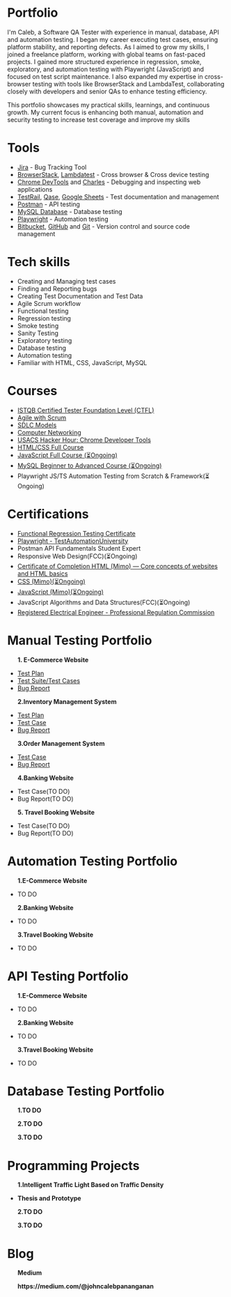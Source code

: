 # Portfolio
I'm Caleb, a Software QA Tester with experience in manual, database, API and automation testing. I began my career executing test cases, ensuring platform stability, and reporting defects. As I aimed to grow my skills, I joined a freelance platform, working with global teams on fast-paced projects. I gained more structured experience in regression, smoke, exploratory, and automation testing with Playwright (JavaScript) and focused on test script maintenance. I also expanded my expertise in cross-browser testing with tools like BrowserStack and LambdaTest, collaborating closely with developers and senior QAs to enhance testing efficiency.

This portfolio showcases my practical skills, learnings, and continuous growth. My current focus is enhancing both manual, automation and security testing to increase test coverage and improve my skills


# Tools
<ul>
  <li><a href="https://www.atlassian.com/software/jira" target="_blank">Jira</a> - Bug Tracking Tool</li>
  <li><a href="https://www.browserstack.com/" target="_blank">BrowserStack</a>, <a href="https://www.lambdatest.com/" target="_blank">Lambdatest</a> - Cross browser & Cross device testing</li>
  <li><a href="https://developer.chrome.com/docs/devtools" target="_blank">Chrome DevTools</a> and <a href="https://www.charlesproxy.com/" target="_blank">Charles</a> - Debugging and inspecting web applications</li>
  <li><a href="https://www.testrail.com/" target="_blank">TestRail</a>, <a href="https://qase.io/" target="_blank">Qase</a>, <a href="https://docs.google.com/" target="_blank">Google Sheets</a> - Test documentation and management</li>
  <li><a href="https://www.postman.com/" target="_blank">Postman</a> - API testing</li>
  <li><a href="https://www.postman.com/" target="_blank">MySQL Database</a> - Database testing</li>
  <li><a href="https://playwright.dev/" target="_blank">Playwright</a> - Automation testing</li>
  <li><a href="https://bitbucket.org/product/" target="_blank">Bitbucket</a>, <a href="https://github.com/" target="_blank">GitHub</a> and <a href="https://git-scm.com/" target="_blank">Git</a> - Version control and source code management</li>
</ul>

# Tech skills 
<ul>
  <li>Creating and Managing test cases</li>
  <li>Finding and Reporting bugs</li>
  <li>Creating Test Documentation and Test Data</li>
  <li>Agile Scrum workflow</li>
  <li>Functional testing</li>
  <li>Regression testing</li>
  <li>Smoke testing</li>
  <li>Sanity Testing</li>
  <li>Exploratory testing</li>
  <li>Database testing</li>
  <li>Automation testing</li>
  <li>Familiar with HTML, CSS, JavaScript, MySQL</li>
</ul>

# Courses
<ul>
  <li><a href="https://www.udemy.com/course/istqb-certified-tester-foundation-level-training-ctfl/" target=_blank">ISTQB Certified Tester Foundation Level (CTFL)</a></li>
  <li><a href="https://www.udemy.com/course/agile-with-scrum-from-beginner-to-advanced-project-management-agile/" target="_blank">Agile with Scrum</a></li>
  <li><a href="https://www.udemy.com/course/sdlc-models/" target="_blank">SDLC Models</a></li>
  <li><a href="https://www.youtube.com/watch?v=0PbTi_Prpgs&list=PLM8t3TeXnLTTH6jLYTRDM2tlrrJUP2O3E" target="_blank">Computer Networking</a></li>
  <li><a href="https://www.youtube.com/watch?v=rOt53yFFTPQ&list=PLM8t3TeXnLTTH6jLYTRDM2tlrrJUP2O3E&index=29" target=_blank">USACS Hacker Hour: Chrome Developer Tools</a></li>
  <li><a href="https://www.youtube.com/watch?v=G3e-cpL7ofc" target="_blank">HTML/CSS Full Course</a></li>
  <li><a href="https://www.youtube.com/watch?v=EerdGm-ehJQ&t=15331s">JavaScript Full Course (⏳Ongoing)</li>
  <li><a href="https://www.youtube.com/watch?v=OT1RErkfLNQ&t=2038s">MySQL Beginner to Advanced Course (⏳Ongoing)</li>
  <li><a href="https://www.udemy.com/share/106cXG3@U5unrMpObe9-FERjhRtItFj93AbpApyzzc7bV8QJjcOK685JiQkfslA8K-pG-5VpiQ==/"></a>Playwright JS/TS Automation Testing from Scratch & Framework(⏳Ongoing)</li>
</ul>

# Certifications
<ul>
<li><a href="https://testlio.com/network/" target="_blank">Functional Regression Testing Certificate</a></li>
<li><a href="https://drive.google.com/file/d/1t4QZwlTm1E534vzTvdfcgRQEZSAespr5/view?usp=sharing" target="_blank">Playwright - TestAutomationUniversity</a></li>
<li><a href="https://badgr.com/public/assertions/0vpBEbP9TNu70MDTC_8ZKQ?identity__email=pananganancaleb@gmail.com"></a>Postman API Fundamentals Student Expert</li>
<li><a href="https://www.freecodecamp.org/learn/2022/responsive-web-design/"></a>Responsive Web Design(FCC)(⏳Ongoing)</li>
<li><a href="https://drive.google.com/file/d/1H1lSLz3sM-ilws-zql8aWSNq78DZ3mQV/view?usp=sharing">Certificate of Completion HTML (Mimo) — Core concepts of websites and HTML basics</a></li>
<li><a href="">CSS (Mimo)(⏳Ongoing)</a></li>
<li><a href="">JavaScript (Mimo)(⏳Ongoing)</a></li>
<li><a href="https://www.freecodecamp.org/learn/javascript-algorithms-and-data-structures-v8/"></a>JavaScript Algorithms and Data Structures(FCC)(⏳Ongoing)</li>
<li><a href="https://www.prc.gov.ph/" target="_blank">
Registered Electrical Engineer - Professional Regulation Commission</a></li>  
</ul>

# Manual Testing Portfolio
<ul>
<p><strong>1. E-Commerce Website</strong></p>
<li><a href="https://docs.google.com/spreadsheets/d/1vJg_ushpWhw-F99yORnwyDNRtDQQZY63/edit?usp=sharing&ouid=104076983359367485293&rtpof=true&sd=true" target="_blank">Test Plan</a></li>
<li><a href="https://docs.google.com/spreadsheets/d/1vJg_ushpWhw-F99yORnwyDNRtDQQZY63/edit?usp=sharing&ouid=104076983359367485293&rtpof=true&sd=true" target="_blank">Test Suite/Test Cases</a></li>
<li><a href="https://drive.google.com/file/d/1TqQ62bo0MamQ5OWoJOXorsLVul5CcO-H/view?usp=sharing" target="_blank">Bug Report</a></li>
</ul>
<ul>
<p><strong>2.Inventory Management System</strong></p>  
  <li><a href="https://drive.google.com/file/d/1ynZeFAUvQMC8ENlifclcVxCvkqkP1MpN/view?usp=sharing" target="_blank">Test Plan</a></li>
  <li><a href="https://docs.google.com/spreadsheets/d/1jy-m-eRfG7D55unyU7DkXTKx2C8SvFRZ/edit?usp=sharing" target="_blank">Test Case</a></li>
  <li><a href="https://drive.google.com/file/d/1nURxxiBZlzHV7dDzXfMeO9-S0k4Ychpx/view?usp=sharing" target="_blank">Bug Report</a></li>
</ul>
<ul>
<p><strong>3.Order Management System</strong></p>
  <li><a href="https://docs.google.com/spreadsheets/d/1swbUDE_zS6xw3ozh3QQXwfFaUuVlHcB6/edit?usp=sharing" target=_blank">Test Case</a></li>
  <li><a href="https://drive.google.com/file/d/16px5A9smDjQe2NpYZUiovN82iP6shA8K/view?usp=sharing" target="_blank">Bug Report</a></li>
</ul>
<ul>
<p><strong>4.Banking Website</strong></p>
<li>Test Case(TO DO)</li>
<li>Bug Report(TO DO)</li>
</ul>
<ul>
  <p><strong>5. Travel Booking Website</strong></p>
  <li>Test Case(TO DO)</li>
<li>Bug Report(TO DO)</li>
</ul>

# Automation Testing Portfolio
<ul>
<p><strong>1.E-Commerce Website</strong></p>
<li>TO DO</li>
</ul>
<ul>
<p><strong>2.Banking Website</strong></p>
<li>TO DO</li>
</ul>
<ul>
<p><strong>3.Travel Booking Website</strong></p>
<li>TO DO</li>
</ul>

# API Testing Portfolio
<ul>
<p><strong>1.E-Commerce Website</strong></p>
<li>TO DO</li>
</ul>
<ul>
<p><strong>2.Banking Website</strong></p>
<li>TO DO</li>
</ul>
<ul>
<p><strong>3.Travel Booking Website</strong></p>
<li>TO DO</li>
</ul>

# Database Testing Portfolio
<ul>
<p><strong>1.TO DO</strong></p>
</ul>
<ul>
<p><strong>2.TO DO</strong></p>
</ul>
<ul>
<p><strong>3.TO DO</p>
</ul>

# Programming Projects
<ul>
<p><strong>1.Intelligent Traffic Light Based on Traffic Density</strong></p>
  <li><a href="https://drive.google.com/file/d/1UDWmr1irvXdHfMDEHZGO1wltRLXu1JiK/view?usp=sharing"></a>Thesis and Prototype</li>
</ul>
<ul>
<p><strong>2.TO DO</strong></p>
</ul>
<ul>
<p><strong>3.TO DO</p>
</ul>

# Blog
<ul>
  <p><strong>Medium</strong></p>
  <p>https://medium.com/@johncalebpananganan</p>
</ul>



